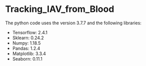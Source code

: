 # Tracking_IAV_from_Blood

The python code uses the version 3.7.7 and the following libraries:

- Tensorflow: 2.4.1
- Sklearn:    0.24.2
- Numpy:      1.18.5
- Pandas:     1.2.4
- Matplotlib: 3.3.4
- Seaborn:    0.11.1
